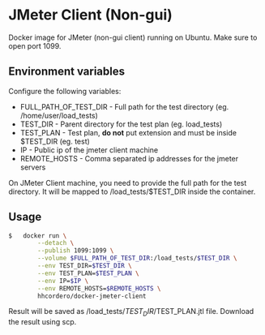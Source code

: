 # JMeter Client (Non-gui)

Docker image for JMeter (non-gui client) running on Ubuntu. Make sure to open port 1099.

## Environment variables

Configure the following variables:

* FULL_PATH_OF_TEST_DIR - Full path for the test directory (eg. /home/user/load_tests)
* TEST_DIR - Parent directory for the test plan (eg. load_tests)
* TEST_PLAN - Test plan, **do not** put extension and must be inside $TEST_DIR (eg. test)
* IP - Public ip of the jmeter client machine
* REMOTE_HOSTS - Comma separated ip addresses for the jmeter servers

On JMeter Client machine, you need to provide the full path for the test directory. It will be mapped to /load_tests/$TEST_DIR inside the container.

## Usage
```sh
$   docker run \
        --detach \
        --publish 1099:1099 \
        --volume $FULL_PATH_OF_TEST_DIR:/load_tests/$TEST_DIR \
        --env TEST_DIR=$TEST_DIR \
        --env TEST_PLAN=$TEST_PLAN \
        --env IP=$IP \
        --env REMOTE_HOSTS=$REMOTE_HOSTS \
        hhcordero/docker-jmeter-client
```

Result will be saved as /load_tests/$TEST_DIR/$TEST_PLAN.jtl file. Download the result using scp.
